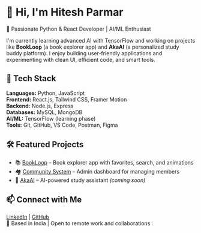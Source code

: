 # 👋 Hi, I'm Hitesh Parmar

🚀 Passionate Python & React Developer | AI/ML Enthusiast

I'm currently learning advanced AI with TensorFlow and working on projects like **BookLoop** (a book explorer app) and **AkaAI** (a personalized study buddy platform). I enjoy building user-friendly applications and experimenting with clean UI, efficient code, and smart tools.

## 🔧 Tech Stack
**Languages:** Python, JavaScript  
**Frontend:** React.js, Tailwind CSS, Framer Motion  
**Backend:** Node.js, Express  
**Databases:** MySQL, MongoDB  
**AI/ML:** TensorFlow (learning phase)  
**Tools:** Git, GitHub, VS Code, Postman, Figma

## 🛠 Featured Projects
- 📚 [BookLoop](https://github.com/hiteshparmar18/bookloop) – Book explorer app with favorites, search, and animations
- 🏘 [Community System](#) – Admin dashboard for managing members
- 🤖 [AkaAI](#) – AI-powered study assistant *(coming soon)*

## 📫 Connect with Me
[LinkedIn](https://linkedin.com/in/hiteshparmar18) | [GitHub](https://github.com/hiteshparmar18)  
📍 Based in India | Open to remote work and collaborations
.
